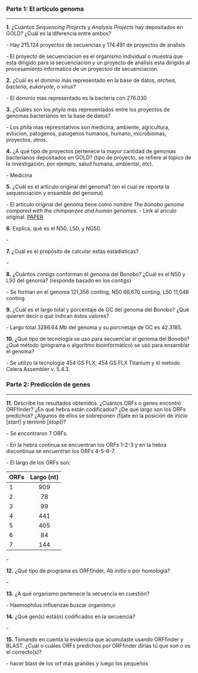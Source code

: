 ### Parte 1: El artículo genoma

---

**1.** ¿Cuántos _Sequencing Projects_ y _Analysis Projects_ hay depositados en GOLD? ¿Cuál es la diferencia entre ambos?

*-* Hay 215.124 proyectos de secuencias y 174.491 de proyectos de analisis

*-* El proyecto de secuenciacion es el organismo individual o muestra que esta dirigido para la secuenciacion y un proyecto de analisis esta dirigido al procesamiento informatico de un proyectoo de secuenciacion.

**2.** ¿Cuál es el dominio más representado en la base de datos, _archea_, _bacteria_, _eukaryote_, o _virus_?

*-* El dominio mas representado es la bacteria con 276.030

**3.** ¿Cuáles son los _phyla_ más representados entre los proyectos de genomas bacterianos en la base de datos?

*-* Los phila mas represntativos son medicina, ambiente, agricultura, evlucion, patogenos, patogenos humanos, humano, microbiomas, proyectos, otros.

**4.** ¿A qué tipo de proyectos pertenece la mayor cantidad de genomas bacterianos depositados en GOLD? (tipo de proyecto, se refiere al tópico de la investigación, por ejemplo, salud humana, ambiental, etc).

*-* Medicina 

**5.** ¿Cuál es el artículo original del genoma? (en el cual se reporta la sequenciación y ensamble del genoma)

*-* El articulo original del genoma  tiene como nombre *The bonobo genome compared with the chimpanzee and human genomes*.
*-* Link al ariculo original. [PAPER](https://www.ncbi.nlm.nih.gov/pubmed/22722832) 

**6.** Explica, qué es el N50, L50, y NG50.

*-* 

**7.** ¿Cuál es el propósito de calcular estas estadísticas?

*-*

**8.** ¿Cuántos _contigs_ conforman el genoma del Bonobo? ¿Cuál es el N50 y L50 del genoma? (responde basado en los _contigs_)

*-* Se forman en el genoma 121,356 conting, N50 66,676 conting, L50 11,048 conting.

**9.** ¿Cuál es el largo total y porcentaje de GC del genoma del Bonobo? ¿Qué quieren decir o qué indican éstos valores?

*-* Largo total 3286.64 Mb del genoma y su porcnetaje de GC es  42.3185.

**10.** ¿Qué tipo de tecnología se uso para secuenciar el genoma del Bonobo? ¿Qué método (programa o algorítmo bioinformático) se usó para ensamblar el genoma?

*-* Se utilizo la tecnologia 454 GS FLX; 454 GS FLX Titanium y el metodo Celera Assembler v. 5.4.3.

### Parte 2: Predicción de genes

---

**11.** Describe los resultados obtenidos. ¿Cuántos ORFs o genes encontró ORFfinder? ¿En qué hebra están codificados? ¿De qué largo son los ORFs predichos? ¿Algunos de ellos se sobreponen (fíjate en la posición de inicio [_start_] y término [_stop_])? 

*-* Se encontraron 7 ORFs.

*-* En la hebra continua se encuentran los ORFs 1-2-3 y en la hebra discontinua se encuentran los ORFs 4-5-6-7.

*-* El largo de los ORFs son:

|  ORFs  | Largo (nt) | 
| -------|:----------:| 
|   1    |     909    | 
|   2    |      78    |  
|   3    |      99    |
|   4    |     441    |
|   5    |     405    |
|   6    |      84    |
|   7    |     144    |

*-* 

**12.** ¿Qué tipo de programa es ORFfinder, _Ab initio_ o por homología?

*-*

**13.** ¿A qué organismo pertenece la secuencia en cuestión?

*-* Haemophilus influenzae  buscar organism,o

**14.** ¿Qué gen(s) está(n) codificados en la secuencia?

*-*

**15.** Tomando en cuenta la evidencia que acumulaste usando ORFfinder y BLAST. ¿Cuál o cuáles ORFs predichos por ORFfinder dirías tú que son o es el correcto(s)?

*-*
hacer blast de los orf mas grandes y luego los pequeños 
